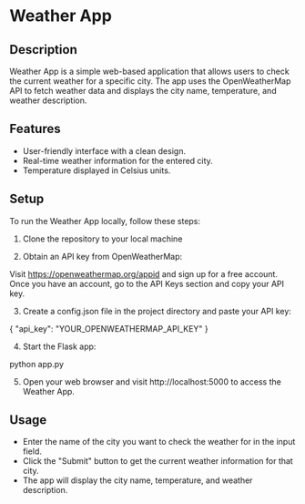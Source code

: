 # Weather App

## Description
Weather App is a simple web-based application that allows users to check the current weather for a specific city. The app uses the OpenWeatherMap API to fetch weather data and displays the city name, temperature, and weather description.

## Features
- User-friendly interface with a clean design.
- Real-time weather information for the entered city.
- Temperature displayed in Celsius units.

## Setup
To run the Weather App locally, follow these steps:

1. Clone the repository to your local machine
   
2. Obtain an API key from OpenWeatherMap:

Visit https://openweathermap.org/appid and sign up for a free account.
Once you have an account, go to the API Keys section and copy your API key.

3. Create a config.json file in the project directory and paste your API key:

{
  "api_key": "YOUR_OPENWEATHERMAP_API_KEY"
}

4. Start the Flask app:

python app.py

5. Open your web browser and visit http://localhost:5000 to access the Weather App.

## Usage

- Enter the name of the city you want to check the weather for in the input field.
- Click the "Submit" button to get the current weather information for that city.
- The app will display the city name, temperature, and weather description.




